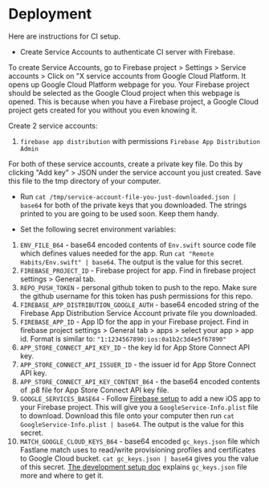 # Deployment 

Here are instructions for CI setup. 

* Create Service Accounts to authenticate CI server with Firebase. 

To create Service Accounts, go to Firebase project > Settings > Service accounts > Click on "X service accounts from Google Cloud Platform. It opens up Google Cloud Platform webpage for you. Your Firebase project should be selected as the Google Cloud project when this webpage is opened. This is because when you have a Firebase project, a Google Cloud project gets created for you without you even knowing it.

Create 2 service accounts:
1. `firebase app distribution` with permissions `Firebase App Distribution Admin`

For both of these service accounts, create a private key file. Do this by clicking "Add key" > JSON under the service account you just created. Save this file to the tmp directory of your computer. 

* Run `cat /tmp/service-account-file-you-just-downloaded.json | base64` for both of the private keys that you downloaded. The strings printed to you are going to be used soon. Keep them handy. 

* Set the following secret environment variables:

1. `ENV_FILE_B64` - base64 encoded contents of `Env.swift` source code file which defines values needed for the app. Run `cat "Remote Habits/Env.swift" | base64`. The output is the value for this secret. 
3. `FIREBASE_PROJECT_ID` - Firebase project for app. Find in firebase project settings > General tab. 
4. `REPO_PUSH_TOKEN` - personal github token to push to the repo. Make sure the github username for this token has push permissions for this repo. 
6. `FIREBASE_APP_DISTRIBUTION_GOOGLE_AUTH` - base64 encoded string of the Firebase App Distribution Service Account private file you downloaded. 
7. `FIREBASE_APP_ID` - App ID for the app in your Firebase project. Find in firebase project settings > General tab > apps > select your app > app id. Format is similar to: `"1:1234567890:ios:0a1b2c3d4e5f67890"`
8. `APP_STORE_CONNECT_API_KEY_ID` - the key id for App Store Connect API key. 
9. `APP_STORE_CONNECT_API_ISSUER_ID` - the issuer id for App Store Connect API key.
10. `APP_STORE_CONNECT_API_KEY_CONTENT_B64` - the base64 encoded contents of .p8 file for App Store Connect API key file. 
12. `GOOGLE_SERVICES_BASE64` - Follow [Firebase setup](https://firebase.google.com/docs/iOS/setup) to add a new iOS app to your Firebase project. This will give you a `GoogleService-Info.plist` file to download. Download this file onto your computer then run `cat GoogleService-Info.plist | base64`. The output is the value for this secret. 
13. `MATCH_GOOGLE_CLOUD_KEYS_B64` - base64 encoded `gc_keys.json` file which Fastlane match uses to read/write provisioning profiles and certificates to Google Cloud bucket. `cat gc_keys.json | base64` gives you the value of this secret. [The development setup doc](DEVELOPMENT.md) explains `gc_keys.json` file more and where to get it. 
